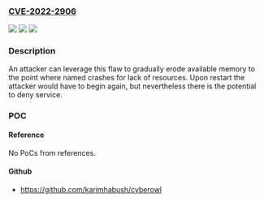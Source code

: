 ### [CVE-2022-2906](https://cve.mitre.org/cgi-bin/cvename.cgi?name=CVE-2022-2906)
![](https://img.shields.io/static/v1?label=Product&message=BIND9&color=blue)
![](https://img.shields.io/static/v1?label=Version&message=Open%20Source%20Branch%209.189.18.0%20through%20versions%20before%209.18.7%20&color=brighgreen)
![](https://img.shields.io/static/v1?label=Vulnerability&message=In%20BIND%209.18.0%20-%3E%209.18.6%20and%20versions%209.19.0%20-%3E%209.19.4%20of%20the%20BIND%209.19%20development%20branch%2C%20changes%20between%20OpenSSL%201.x%20and%20OpenSSL%203.0%20expose%20a%20flaw%20in%20named%20that%20causes%20a%20small%20memory%20leak%20in%20key%20processing%20when%20using%20TKEY%20records%20in%20Diffie-Hellman%20mode%20with%20OpenSSL%203.0.0%20and%20later%20versions.&color=brighgreen)

### Description

An attacker can leverage this flaw to gradually erode available memory to the point where named crashes for lack of resources. Upon restart the attacker would have to begin again, but nevertheless there is the potential to deny service.

### POC

#### Reference
No PoCs from references.

#### Github
- https://github.com/karimhabush/cyberowl

